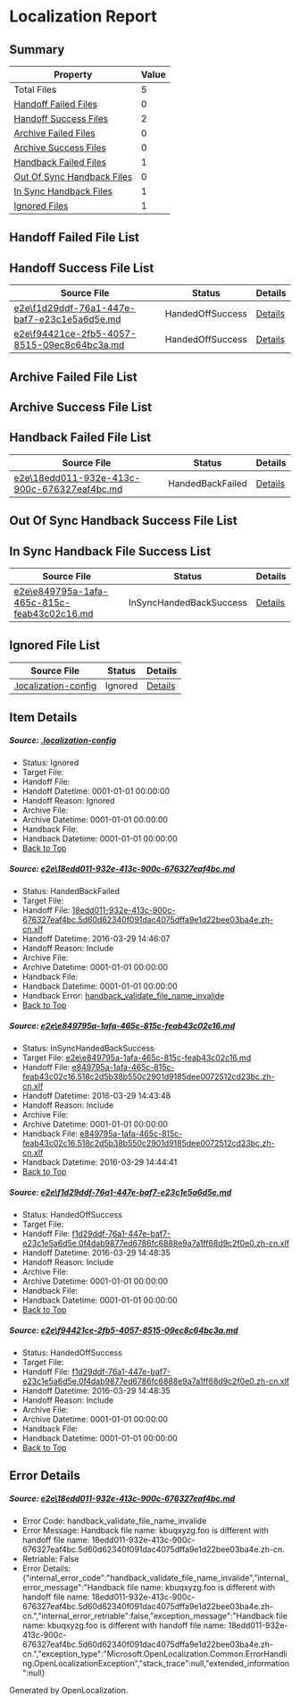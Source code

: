 # <a name='report-top'></a> Localization Report

## Summary
 Property | Value 
 -------- | ----- 
 Total Files | 5
[ Handoff Failed Files ](#handoff-failed-list)| 0
[ Handoff Success Files ](#handoff-success-list)| 2
[ Archive Failed Files ](#archive-failed-list)| 0
[ Archive Success Files ](#archive-success-list)| 0
[ Handback Failed Files ](#handback-failed-list)| 1
[ Out Of Sync Handback Files ](#outofsync-handback-success-list)| 0
[ In Sync Handback Files ](#insync-handback-success-list)| 1
[ Ignored Files ](#ignored-list)| 1

## <a name='handoff-failed-list'></a> Handoff Failed File List

## <a name='handoff-success-list'></a> Handoff Success File List
 Source File | Status | Details 
 ----------- | ------ | ------- 
 [e2e\f1d29ddf-76a1-447e-baf7-e23c1e5a6d5e.md](https://github.com/OpenLocalizationTest/oltest/blob/791d575971f33f74498dc33eeb6909b877bb6248/e2e/f1d29ddf-76a1-447e-baf7-e23c1e5a6d5e.md) | HandedOffSuccess | [Details](#0652ef19bf198a8c872f1bb294ad7071a4a3cb7f3)
 [e2e\f94421ce-2fb5-4057-8515-09ec8c64bc3a.md](https://github.com/OpenLocalizationTest/oltest/blob/791d575971f33f74498dc33eeb6909b877bb6248/e2e/f94421ce-2fb5-4057-8515-09ec8c64bc3a.md) | HandedOffSuccess | [Details](#0652ef19bf198a8c872f1bb294ad7071a4a3cb7f4)

## <a name='archive-failed-list'></a> Archive Failed File List

## <a name='archive-success-list'></a> Archive Success File List

## <a name='handback-failed-list'></a> Handback Failed File List
 Source File | Status | Details 
 ----------- | ------ | ------- 
 [e2e\18edd011-932e-413c-900c-676327eaf4bc.md](https://github.com/OpenLocalizationTest/oltest/blob/348a8ec46cdec348b42aa2c8d21aef8f46d9f5ff/e2e/18edd011-932e-413c-900c-676327eaf4bc.md) | HandedBackFailed | [Details](#d2eff146b7cadc57cb3bd921b89c7f4b519b39ea1)

## <a name='outofsync-handback-success-list'></a> Out Of Sync Handback Success File List

## <a name='insync-handback-success-list'></a> In Sync Handback File Success List
 Source File | Status | Details 
 ----------- | ------ | ------- 
 [e2e\e849795a-1afa-465c-815c-feab43c02c16.md](https://github.com/OpenLocalizationTest/oltest/blob/6555d54ce8e7a7da7bfdb88ef77f301e683712f2/e2e/e849795a-1afa-465c-815c-feab43c02c16.md) | InSyncHandedBackSuccess | [Details](#236c4e7712e62e141f9193dae4c05a8a63faa7182)

## <a name='ignored-list'></a> Ignored File List
 Source File | Status | Details 
 ----------- | ------ | ------- 
 [.localization-config](https://github.com/OpenLocalizationTest/oltest/blob/791d575971f33f74498dc33eeb6909b877bb6248/.localization-config) | Ignored | [Details](#66aca4b1c2f43b14ec41e0e427345df94af1d5e10)

## Item Details
##### <a name='66aca4b1c2f43b14ec41e0e427345df94af1d5e10'></a> Source: [.localization-config](https://github.com/OpenLocalizationTest/oltest/blob/791d575971f33f74498dc33eeb6909b877bb6248/.localization-config)
* Status: Ignored
* Target File: 
* Handoff File: 
* Handoff Datetime: 0001-01-01 00:00:00
* Handoff Reason: Ignored
* Archive File: 
* Archive Datetime: 0001-01-01 00:00:00
* Handback File: 
* Handback Datetime: 0001-01-01 00:00:00
* [Back to Top](#report-top)

##### <a name='d2eff146b7cadc57cb3bd921b89c7f4b519b39ea1'></a> Source: [e2e\18edd011-932e-413c-900c-676327eaf4bc.md](https://github.com/OpenLocalizationTest/oltest/blob/348a8ec46cdec348b42aa2c8d21aef8f46d9f5ff/e2e/18edd011-932e-413c-900c-676327eaf4bc.md)
* Status: HandedBackFailed
* Target File: 
* Handoff File: [18edd011-932e-413c-900c-676327eaf4bc.5d60d62340f091dac4075dffa9e1d22bee03ba4e.zh-cn.xlf](https://github.com/OpenLocalizationTestOrg/olhandoff-e2e/blob/6c210fbc66d3a0a8026cb5764e32e9d001ecb7a6/ol-handoff/OpenLocalizationTestOrg/oltest.zh-cn/ci/ht/18edd011-932e-413c-900c-676327eaf4bc.5d60d62340f091dac4075dffa9e1d22bee03ba4e.zh-cn.xlf)
* Handoff Datetime: 2016-03-29 14:46:07
* Handoff Reason: Include
* Archive File: 
* Archive Datetime: 0001-01-01 00:00:00
* Handback File: 
* Handback Datetime: 0001-01-01 00:00:00
* Handback Error: [handback_validate_file_name_invalide](#d2eff146b7cadc57cb3bd921b89c7f4b519b39ea1handback_validate_file_name_invalide)
* [Back to Top](#report-top)

##### <a name='236c4e7712e62e141f9193dae4c05a8a63faa7182'></a> Source: [e2e\e849795a-1afa-465c-815c-feab43c02c16.md](https://github.com/OpenLocalizationTest/oltest/blob/6555d54ce8e7a7da7bfdb88ef77f301e683712f2/e2e/e849795a-1afa-465c-815c-feab43c02c16.md)
* Status: InSyncHandedBackSuccess
* Target File: [e2e\e849795a-1afa-465c-815c-feab43c02c16.md](https://github.com/OpenLocalizationTestOrg/oltest.zh-cn/blob/1cd96abc5279929f5279d09a93864ee67a25bdb2/e2e/e849795a-1afa-465c-815c-feab43c02c16.md)
* Handoff File: [e849795a-1afa-465c-815c-feab43c02c16.518c2d5b38b550c2901d9185dee0072512cd23bc.zh-cn.xlf](https://github.com/OpenLocalizationTestOrg/olhandoff-e2e/blob/187ef5c8ffe87b799e28e18cc18923d5514990b4/ol-handoff/OpenLocalizationTestOrg/oltest.zh-cn/ci/ht/e849795a-1afa-465c-815c-feab43c02c16.518c2d5b38b550c2901d9185dee0072512cd23bc.zh-cn.xlf)
* Handoff Datetime: 2016-03-29 14:43:48
* Handoff Reason: Include
* Archive File: 
* Archive Datetime: 0001-01-01 00:00:00
* Handback File: [e849795a-1afa-465c-815c-feab43c02c16.518c2d5b38b550c2901d9185dee0072512cd23bc.zh-cn.xlf](https://github.com/OpenLocalizationTestOrg/olhandback-e2e/blob/ce49bb98c2c7ec51f3d03e7a9ecc75d214f02968/ol-handback/OpenLocalizationTestOrg/oltest.zh-cn/ci/ht/e849795a-1afa-465c-815c-feab43c02c16.518c2d5b38b550c2901d9185dee0072512cd23bc.zh-cn.xlf)
* Handback Datetime: 2016-03-29 14:44:41
* [Back to Top](#report-top)

##### <a name='0652ef19bf198a8c872f1bb294ad7071a4a3cb7f3'></a> Source: [e2e\f1d29ddf-76a1-447e-baf7-e23c1e5a6d5e.md](https://github.com/OpenLocalizationTest/oltest/blob/791d575971f33f74498dc33eeb6909b877bb6248/e2e/f1d29ddf-76a1-447e-baf7-e23c1e5a6d5e.md)
* Status: HandedOffSuccess
* Target File: 
* Handoff File: [f1d29ddf-76a1-447e-baf7-e23c1e5a6d5e.0f4dab9877ed6786fc6888e9a7a1ff68d9c2f0e0.zh-cn.xlf](https://github.com/OpenLocalizationTestOrg/olhandoff-e2e/blob/6f000686b396406535f50c5af4fb8465435860f3/ol-handoff/OpenLocalizationTestOrg/oltest.zh-cn/ci/ht/f1d29ddf-76a1-447e-baf7-e23c1e5a6d5e.0f4dab9877ed6786fc6888e9a7a1ff68d9c2f0e0.zh-cn.xlf)
* Handoff Datetime: 2016-03-29 14:48:35
* Handoff Reason: Include
* Archive File: 
* Archive Datetime: 0001-01-01 00:00:00
* Handback File: 
* Handback Datetime: 0001-01-01 00:00:00
* [Back to Top](#report-top)

##### <a name='0652ef19bf198a8c872f1bb294ad7071a4a3cb7f4'></a> Source: [e2e\f94421ce-2fb5-4057-8515-09ec8c64bc3a.md](https://github.com/OpenLocalizationTest/oltest/blob/791d575971f33f74498dc33eeb6909b877bb6248/e2e/f94421ce-2fb5-4057-8515-09ec8c64bc3a.md)
* Status: HandedOffSuccess
* Target File: 
* Handoff File: [f1d29ddf-76a1-447e-baf7-e23c1e5a6d5e.0f4dab9877ed6786fc6888e9a7a1ff68d9c2f0e0.zh-cn.xlf](https://github.com/OpenLocalizationTestOrg/olhandoff-e2e/blob/6f000686b396406535f50c5af4fb8465435860f3/ol-handoff/OpenLocalizationTestOrg/oltest.zh-cn/ci/ht/f1d29ddf-76a1-447e-baf7-e23c1e5a6d5e.0f4dab9877ed6786fc6888e9a7a1ff68d9c2f0e0.zh-cn.xlf)
* Handoff Datetime: 2016-03-29 14:48:35
* Handoff Reason: Include
* Archive File: 
* Archive Datetime: 0001-01-01 00:00:00
* Handback File: 
* Handback Datetime: 0001-01-01 00:00:00
* [Back to Top](#report-top)


## Error Details
##### <a name='d2eff146b7cadc57cb3bd921b89c7f4b519b39ea1handback_validate_file_name_invalide'></a> Source: [e2e\18edd011-932e-413c-900c-676327eaf4bc.md](#d2eff146b7cadc57cb3bd921b89c7f4b519b39ea1)
* Error Code: handback_validate_file_name_invalide
* Error Message: Handback file name: kbuqxyzg.foo is different with handoff file name: 18edd011-932e-413c-900c-676327eaf4bc.5d60d62340f091dac4075dffa9e1d22bee03ba4e.zh-cn.
* Retriable: False
* Error Details: {"internal_error_code":"handback_validate_file_name_invalide","internal_error_message":"Handback file name: kbuqxyzg.foo is different with handoff file name: 18edd011-932e-413c-900c-676327eaf4bc.5d60d62340f091dac4075dffa9e1d22bee03ba4e.zh-cn.","internal_error_retriable":false,"exception_message":"Handback file name: kbuqxyzg.foo is different with handoff file name: 18edd011-932e-413c-900c-676327eaf4bc.5d60d62340f091dac4075dffa9e1d22bee03ba4e.zh-cn.","exception_type":"Microsoft.OpenLocalization.Common.ErrorHandling.OpenLocalizationException","stack_trace":null,"extended_information":null}


Generated by OpenLocalization.
